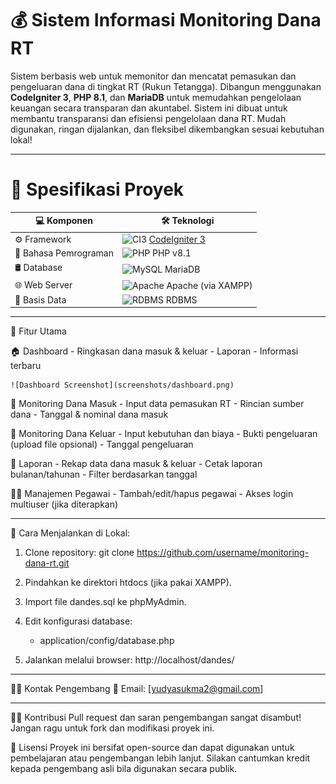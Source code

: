 # 💰 Sistem Informasi Monitoring Dana RT

Sistem berbasis web untuk memonitor dan mencatat pemasukan dan pengeluaran dana di tingkat RT (Rukun Tetangga). 
Dibangun menggunakan **CodeIgniter 3**, **PHP 8.1**, dan **MariaDB** untuk memudahkan pengelolaan keuangan secara transparan dan akuntabel.
Sistem ini dibuat untuk membantu transparansi dan efisiensi pengelolaan dana RT. 
Mudah digunakan, ringan dijalankan, dan fleksibel dikembangkan sesuai kebutuhan lokal!

---

# 📌 Spesifikasi Proyek

| 💻 Komponen         | 🛠️ Teknologi                                                                 |
|---------------------|------------------------------------------------------------------------------|
| ⚙️ Framework        | ![CI3](https://img.shields.io/badge/CodeIgniter-3-red?logo=codeigniter) [CodeIgniter 3](https://codeigniter.com) |
| 🧠 Bahasa Pemrograman | ![PHP](https://img.shields.io/badge/PHP-8.1-blue?logo=php) PHP v8.1                      |
| 🛢️ Database         | ![MySQL](https://img.shields.io/badge/MySQL-MariaDB-4479A1?logo=mysql&logoColor=white) MariaDB |
| 🌐 Web Server       | ![Apache](https://img.shields.io/badge/Apache-2.4-darkred?logo=apache) Apache (via XAMPP) |
| 🧮 Basis Data       | ![RDBMS](https://img.shields.io/badge/RDBMS-Relational-blue) RDBMS

---

🧭 Fitur Utama

🏠 Dashboard
	- Ringkasan dana masuk & keluar
	- Laporan
	- Informasi terbaru
	
	![Dashboard Screenshot](screenshots/dashboard.png)

💸 Monitoring Dana Masuk
	- Input data pemasukan RT
	- Rincian sumber dana
	- Tanggal & nominal dana masuk

🧾 Monitoring Dana Keluar
	- Input kebutuhan dan biaya
	- Bukti pengeluaran (upload file opsional)
	- Tanggal pengeluaran

📑 Laporan
	- Rekap data dana masuk & keluar
	- Cetak laporan bulanan/tahunan
	- Filter berdasarkan tanggal

👨‍💼 Manajemen Pegawai
	- Tambah/edit/hapus pegawai
	- Akses login multiuser (jika diterapkan)
	
---

🚀 Cara Menjalankan di Lokal:

1. Clone repository:
	git clone https://github.com/username/monitoring-dana-rt.git

2. Pindahkan ke direktori htdocs (jika pakai XAMPP).

3. Import file dandes.sql ke phpMyAdmin.

4. Edit konfigurasi database:
	- application/config/database.php
	
5. Jalankan melalui browser:
	http://localhost/dandes/
	
---

🙋‍♂️ Kontak Pengembang
📧 Email: [yudyasukma2@gmail.com]

---

🧑‍💻 Kontribusi
Pull request dan saran pengembangan sangat disambut! Jangan ragu untuk fork dan modifikasi proyek ini.

📃 Lisensi
Proyek ini bersifat open-source dan dapat digunakan untuk pembelajaran atau pengembangan lebih lanjut. Silakan cantumkan kredit kepada pengembang asli bila digunakan secara publik.
